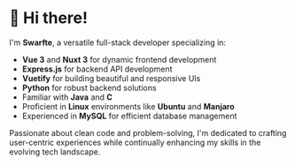 # 👋 Hi there!

I'm **Swarfte**, a versatile full-stack developer specializing in:

- **Vue 3** and **Nuxt 3** for dynamic frontend development
- **Express.js** for backend API development
- **Vuetify** for building beautiful and responsive UIs
- **Python** for robust backend solutions
- Familiar with **Java** and **C**
- Proficient in **Linux** environments like **Ubuntu** and **Manjaro**
- Experienced in **MySQL** for efficient database management

Passionate about clean code and problem-solving, I'm dedicated to crafting user-centric experiences while continually enhancing my skills in the evolving tech landscape.
